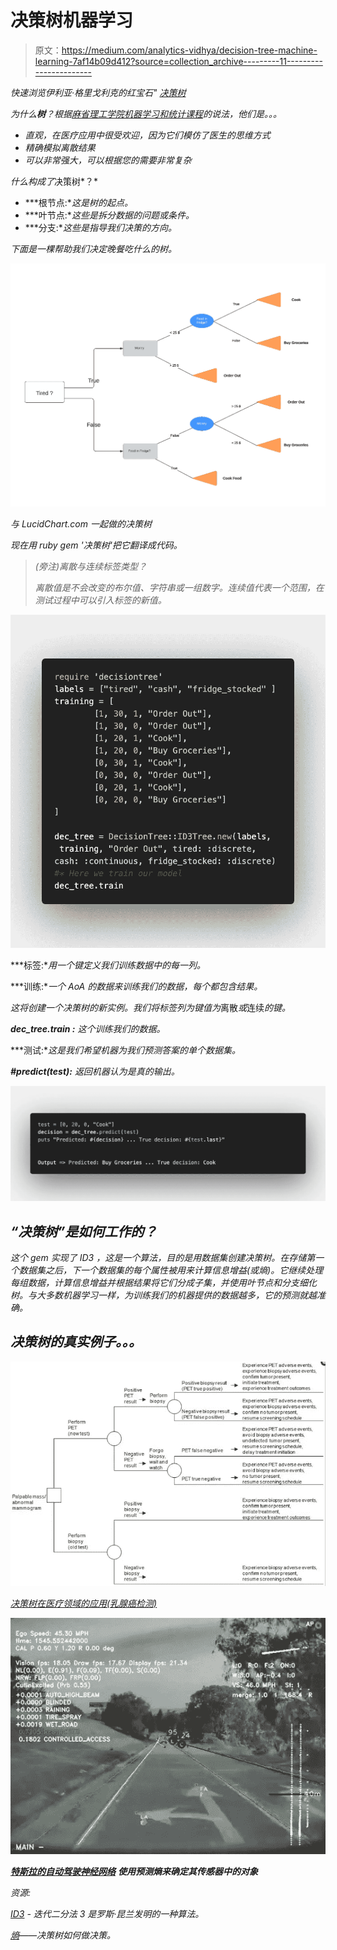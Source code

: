 # 决策树机器学习

> 原文：<https://medium.com/analytics-vidhya/decision-tree-machine-learning-7af14b09d412?source=collection_archive---------11----------------------->

*快速浏览伊利亚·格里戈利克的红宝石"* [*决策树*](https://github.com/igrigorik/decisiontree)

*为什么**树**？根据[麻省理工学院机器学习和统计课程](https://ocw.mit.edu/courses/sloan-school-of-management/15-097-prediction-machine-learning-and-statistics-spring-2012/lecture-notes/MIT15_097S12_lec08.pdf)的说法，他们是。。。*

*   *直观，在医疗应用中很受欢迎，因为它们模仿了医生的思维方式*
*   *精确模拟离散结果*
*   *可以非常强大，可以根据您的需要非常复杂*

*什么构成了*决策树*？*

*   ***根节点:**这是树的起点。*
*   ***叶节点:**这些是拆分数据的问题或条件。*
*   ***分支:**这些是指导我们决策的方向。*

*下面是一棵帮助我们决定晚餐吃什么的树。*

*![](img/f4add3609ce83e0f49997eee14177cfd.png)*

*与 LucidChart.com 一起做的决策树*

*现在用 ruby gem '决策树'把它翻译成代码。*

> *(旁注)离散与连续标签类型？*
> 
> *离散值是不会改变的布尔值、字符串或一组数字。连续值代表一个范围，在测试过程中可以引入标签的新值。*

*![](img/8b28753426bd7777ec06863cb7e4a7bd.png)*

***标签:**用一个键定义我们训练数据中的每一列。*

***训练:**一个 AoA 的数据来训练我们的数据，每个都包含结果。*

*这将创建一个决策树的新实例。我们将标签列为键值为*离散*或*连续*的键。*

***dec_tree.train :** 这个训练我们的数据。*

***测试:**这是我们希望机器为我们预测答案的单个数据集。*

***#predict(test):** 返回机器认为是真的输出。*

*![](img/d4720bbdcd06c831fa5fdd1ffd392867.png)*

## *“决策树”是如何工作的？*

*这个 gem 实现了 *ID3* ，这是一个算法，目的是用数据集创建决策树。在存储第一个数据集之后，下一个数据集的每个属性被用来计算信息增益(或熵)。它继续处理每组数据，计算信息增益并根据结果将它们分成子集，并使用叶节点和分支细化树。与大多数机器学习一样，为训练我们的机器提供的数据越多，它的预测就越准确。*

## *决策树的真实例子。。。*

*![](img/9f580b88fbca50e8a92d301091fb5b69.png)*

*[决策树在医疗领域的应用(乳腺癌检测)](https://www.ncbi.nlm.nih.gov/books/NBK98235/figure/ch2.f5/)*

*![](img/8ecef094d420c310dba513a63f03c4be.png)*

*[**特斯拉的自动驾驶神经网络**](https://www.tesla.com/autopilotAI) **使用预测熵来确定其传感器中的对象***

*资源:*

*[ID3](https://en.wikipedia.org/wiki/ID3_algorithm) - *迭代二分法 3* 是罗斯·昆兰发明的一种算法。*

*[熵](https://towardsdatascience.com/entropy-how-decision-trees-make-decisions-2946b9c18c8)——决策树如何做决策。*